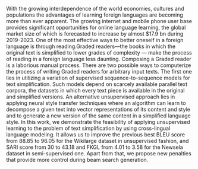 With the growing interdependence of the world economies, cultures and populations the advantages of learning foreign languages are becoming more than ever apparent. The growing internet and mobile phone user base provides significant opportunities for online language learning, the global market size of which is forecasted to increase by almost $17.9 bn during 2019-2023. One of the most effective ways to better oneself in a foreign language is through reading.Graded readers—the books in which the original text is simplified to lower grades of complexity — make the process of reading in a foreign language less daunting. Composing a Graded reader is a laborious manual process. There are two possible ways to computerize the process of writing Graded readers for arbitrary input texts. The first one lies in utilizing a variation of supervised sequence-to-sequence models for text simplification. Such models depend on scarcely available parallel text corpora, the datasets in which every text piece is available in the original and simplified versions. An alternative unsupervised approach lies in applying neural style transfer techniques where an algorithm can learn to decompose a given text
into vector representations of its content and style and to generate a new version of the same content in a simplified language style. In this work, we demonstrate the feasibility of applying unsupervised learning to the problem of text simplification
by using cross-lingual language modeling. It allows us to improve the previous best BLEU score from 88.85 to 96.05 for the Wikilarge dataset in unsupervised fashion, and SARI score from 30 to 43.18 and FKGL from 4.01 to 3.58 for the Newsela dataset
in semi-supervised one. Apart from that, we propose new penalties that provide more control during beam search generation.
